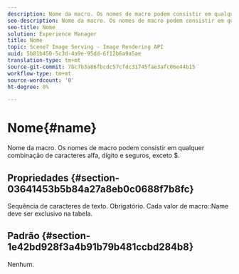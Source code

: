 ```yaml
---
description: Nome da macro. Os nomes de macro podem consistir em qualquer combinação de caracteres alfa, dígito e seguros, exceto $.
seo-description: Nome da macro. Os nomes de macro podem consistir em qualquer combinação de caracteres alfa, dígito e seguros, exceto $.
seo-title: Nome
solution: Experience Manager
title: Nome
topic: Scene7 Image Serving - Image Rendering API
uuid: 5b81b450-5c3d-4a9e-95dd-6f12b6a9a5ae
translation-type: tm+mt
source-git-commit: 7bc7b3a86fbcdc57cfdc31745fae3afc06e44b15
workflow-type: tm+mt
source-wordcount: '0'
ht-degree: 0%

---
```



# Nome{#name}

Nome da macro. Os nomes de macro podem consistir em qualquer combinação de caracteres alfa, dígito e seguros, exceto $.

## Propriedades {#section-03641453b5b84a27a8eb0c0688f7b8fc}

Sequência de caracteres de texto. Obrigatório. Cada valor de macro::Name deve ser exclusivo na tabela.

## Padrão {#section-1e42bd928f3a4b91b79b481ccbd284b8}

Nenhum.
